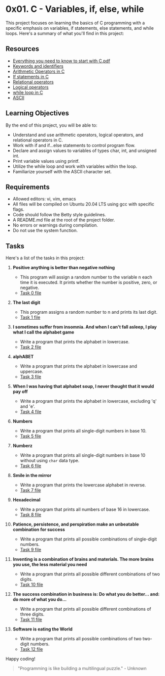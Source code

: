 # 0x01. C - Variables, if, else, while

This project focuses on learning the basics of C programming with a specific emphasis on variables, if statements, else statements, and while loops. Here's a summary of what you'll find in this project:

## Resources

- [Everything you need to know to start with C.pdf](https://s3.amazonaws.com/alx-intranet.hbtn.io/uploads/misc/2022/4/e0ccf91eec6b977a9e00ed384dc285df9c2772e3.pdf)
- [Keywords and identifiers](https://www.learn-c.org/)
- [Arithmetic Operators in C](https://www.geeksforgeeks.org/c-programming-basics-of-operators/)
- [If statements in C](https://www.learn-c.org/)
- [Relational operators](https://www.learn-c.org/)
- [Logical operators](https://www.learn-c.org/)
- [while loop in C](https://www.learn-c.org/)
- [ASCII](https://en.wikipedia.org/wiki/ASCII)

## Learning Objectives

By the end of this project, you will be able to:

- Understand and use arithmetic operators, logical operators, and relational operators in C.
- Work with if and if...else statements to control program flow.
- Declare and assign values to variables of types char, int, and unsigned int.
- Print variable values using printf.
- Utilize the while loop and work with variables within the loop.
- Familiarize yourself with the ASCII character set.

## Requirements

- Allowed editors: vi, vim, emacs
- All files will be compiled on Ubuntu 20.04 LTS using gcc with specific flags.
- Code should follow the Betty style guidelines.
- A README.md file at the root of the project folder.
- No errors or warnings during compilation.
- Do not use the system function.

## Tasks

Here's a list of the tasks in this project:

1. **Positive anything is better than negative nothing**
   - This program will assign a random number to the variable n each time it is executed. It prints whether the number is positive, zero, or negative.
   - [Task 0 file](./0-positive_or_negative.c)

2. **The last digit**
   - This program assigns a random number to n and prints its last digit.
   - [Task 1 file](./1-last_digit.c)

3. **I sometimes suffer from insomnia. And when I can't fall asleep, I play what I call the alphabet game**
   - Write a program that prints the alphabet in lowercase.
   - [Task 2 file](./2-print_alphabet.c)

4. **alphABET**
   - Write a program that prints the alphabet in lowercase and uppercase.
   - [Task 3 file](./3-print_alphabets.c)

5. **When I was having that alphabet soup, I never thought that it would pay off**
   - Write a program that prints the alphabet in lowercase, excluding 'q' and 'e'.
   - [Task 4 file](./4-print_alphabt.c)

6. **Numbers**
   - Write a program that prints all single-digit numbers in base 10.
   - [Task 5 file](./5-print_numbers.c)

7. **Numberz**
   - Write a program that prints all single-digit numbers in base 10 without using `char` data type.
   - [Task 6 file](./6-print_numberz.c)

8. **Smile in the mirror**
   - Write a program that prints the lowercase alphabet in reverse.
   - [Task 7 file](./7-print_tebahpla.c)

9. **Hexadecimal**
   - Write a program that prints all numbers of base 16 in lowercase.
   - [Task 8 file](./8-print_base16.c)

10. **Patience, persistence, and perspiration make an unbeatable combination for success**
    - Write a program that prints all possible combinations of single-digit numbers.
    - [Task 9 file](./9-print_comb.c)

11. **Inventing is a combination of brains and materials. The more brains you use, the less material you need**
    - Write a program that prints all possible different combinations of two digits.
    - [Task 10 file](./100-print_comb3.c)

12. **The success combination in business is: Do what you do better... and: do more of what you do...**
    - Write a program that prints all possible different combinations of three digits.
    - [Task 11 file](./101-print_comb4.c)

13. **Software is eating the World**
    - Write a program that prints all possible combinations of two two-digit numbers.
    - [Task 12 file](./102-print_comb5.c)

Happy coding!

> "Programming is like building a multilingual puzzle." - Unknown

